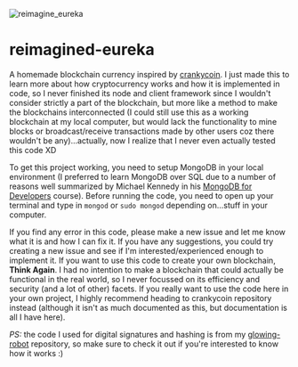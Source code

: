 ![reimagine_eureka](https://camo.githubusercontent.com/7b742c8a2e3244ff3f912399a87a174fb9fad2b3/68747470733a2f2f692e737461636b2e696d6775722e636f6d2f33625638482e706e67)
# reimagined-eureka
A homemade blockchain currency inspired by [crankycoin](https://github.com/cranklin/crankycoin/). I just made this to learn more about how cryptocurrency works and how it is implemented in code, so I never finished its node and client framework since I wouldn't consider strictly a part of the blockchain, but more like a method to make the blockchains interconnected (I could still use this as a working blockchain at my local computer, but would lack the functionality to mine blocks or broadcast/receive transactions made by other users coz there wouldn't be any)...actually, now I realize that I never even actually tested this code XD

To get this project working, you need to setup MongoDB in your local environment (I preferred to learn MongoDB over SQL due to a number of reasons well summarized by Michael Kennedy in his [MongoDB for Developers](https://training.talkpython.fm/courses/details/mongodb-for-python-for-developers-featuring-orm-odm-mongoengine) course). Before running the code, you need to open up your terminal and type in `mongod` or `sudo mongod` depending on...stuff in your computer.

If you find any error in this code, please make a new issue and let me know what it is and how I can fix it. If you have any suggestions, you could try creating a new issue and see if I'm interested/experienced enough to implement it. If you want to use this code to create your own blockchain, **Think Again**. I had no intention to make a blockchain that could actually be functional in the real world, so I never focussed on its efficiency and security (and a lot of other) facets. If you really want to use the code here in your own project, I highly recommend heading to crankycoin repository instead (although it isn't as much documented as this, but documentation is all I have here).

_PS:_ the code I used for digital signatures and hashing is from my [glowing-robot](https://github.com/GoddardGuryon/glowing-robot) repository, so make sure to check it out if you're interested to know how it works :)
